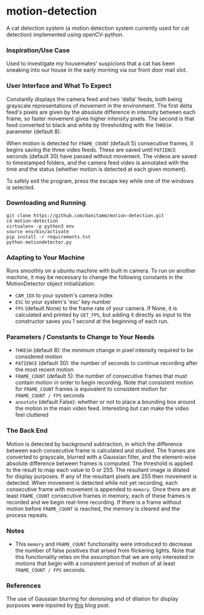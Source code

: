 # motion-detection

A cat detection system (a motion detection system currently used for cat detection) implemented using openCV-python. 

### Inspiration/Use Case
Used to investigate my housemates' suspicions that a cat has been sneaking into our house in the early morning via our front door mail slot. 

### User Interface and What To Expect
Constantly displays the camera feed and two 'delta' feeds, both being grayscale representations of movement in the environment. The first delta feed's pixels are given by the absolute difference in intensity between each frame, so faster movement gives higher intensity pixels. The second is that feed converted to black and white by thresholding with the `THRESH` parameter (default 8). 

When motion is detected for `FRAME_COUNT` (default 5) consecutive frames, it begins saving the three video feeds. These are saved until `PATIENCE` seconds (default 30) have passed without movement. The videos are saved to timestamped folders, and the camera feed video is annotated with the time and the status (whether motion is detected at each given moment). 

To safely exit the program, press the escape key while one of the windows is selected. 

### Downloading and Running
```
git clone https://github.com/danitamm/motion-detection.git
cd motion-detection
virtualenv -p python3 env
source env/bin/activate
pip install -r requirements.txt
python motiondetector.py
```

### Adapting to Your Machine
Runs smoothly on a ubuntu machine with built in camera. To run on another machine, it may be necessary to change the following constants in the MotionDetector object initialization:
- `CAM_IDX` to your system's camera index
- `ESC` to your system's 'esc' key number
- `FPS` (default None) to the frame rate of your camera. If None, it is calculated and printed by `GET_FPS`, but adding it directly as input to the constructor saves you 1 second at the beginning of each run. 

### Parameters / Constants to Change to Your Needs
- `THRESH` (default 8): the minimum change in pixel intensity required to be considered motion
- `PATIENCE` (default 30): the number of seconds to continue recording after the most recent motion
- `FRAME_COUNT` (default 5): the number of consecutive frames that must contain motion in order to begin recording. Note that consistent motion for `FRAME_COUNT` frames is equivalent to consistent motion for `FRAME_COUNT / FPS` seconds
-  `annotate` (default False): whether or not to place a bounding box around the motion in the main video feed. Interesting but can make the video feel cluttered

### The Back End
Motion is detected by background subtraction, in which the difference between each consecutive frame is calculated and studied. The frames are converted to grayscale, blurred with a Gaussian filter, and the element-wise absolute difference between frames is computed. The threshold is applied to the result to map each value to 0 or 255. The resultant image is dilated for display purposes. If any of the resultant pixels are 255 then movement is detected. When movement is detected while not yet recording, each consecutive frame with movement is appended to `memory`. Once there are at least `FRAME_COUNT` consecutive frames in memory, each of these frames is recorded and we begin real-time recording. If there is a frame without motion before `FRAME_COUNT` is reached, the memory is cleared and the process repeats.

### Notes
- This `memory` and `FRAME_COUNT` functionality were introduced to decrease the number of false positives that arised from flickering lights. Note that this functionality relies on the assumption that we are only interested in motions that begin with a consistent period of motion of at least `FRAME_COUNT / FPS` seconds. 

### References
The use of Gaussian blurring for denoising and of dilation for display purposes were inpsired by [this](https://www.pyimagesearch.com/2015/05/25/basic-motion-detection-and-tracking-with-python-and-opencv/) blog post. 
